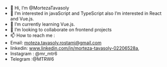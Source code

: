 - 👋 Hi, I’m @MortezaTavasoly
- 👀 I’m interested in javaScript and TypeScript also I’m interested in React and Vue.js.
- 🌱 I’m currently learning Vue.js.
- 💞️ I’m looking to collaborate on frontend projects
- 📫 How to reach me :
- Email: moteza.tavasoly.rostami@gmail.com
- linkedin: www.linkedin.com/in/morteza-tavasoly-02206528a,
- Instagram : @mr_mtr6
- Telegram :@MTRW6
